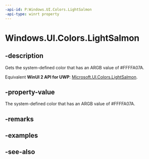 ```yaml
---
-api-id: P:Windows.UI.Colors.LightSalmon
-api-type: winrt property
---
```


<!-- Property syntax
public Windows.UI.Color LightSalmon { get; }
-->

# Windows.UI.Colors.LightSalmon

## -description

Gets the system-defined color that has an ARGB value of #FFFFA07A.

Equivalent **WinUI 2 API for UWP**: [Microsoft.UI.Colors.LightSalmon](/windows/winui/api/microsoft.ui.colors.lightsalmon).

## -property-value

The system-defined color that has an ARGB value of #FFFFA07A.

## -remarks

## -examples

## -see-also
